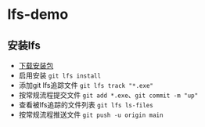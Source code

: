# lfs-demo

## 安装lfs
- [下载安装包](https://github.com/git-lfs/git-lfs/releases)
- 启用安装 `git lfs install`
- 添加git lfs追踪文件 `git lfs track "*.exe"`
- 按常规流程提交文件 `git add *.exe`、`git commit -m "up"`
- 查看被lfs追踪的文件列表 `git lfs ls-files`
- 按常规流程推送文件 `git push -u origin main`